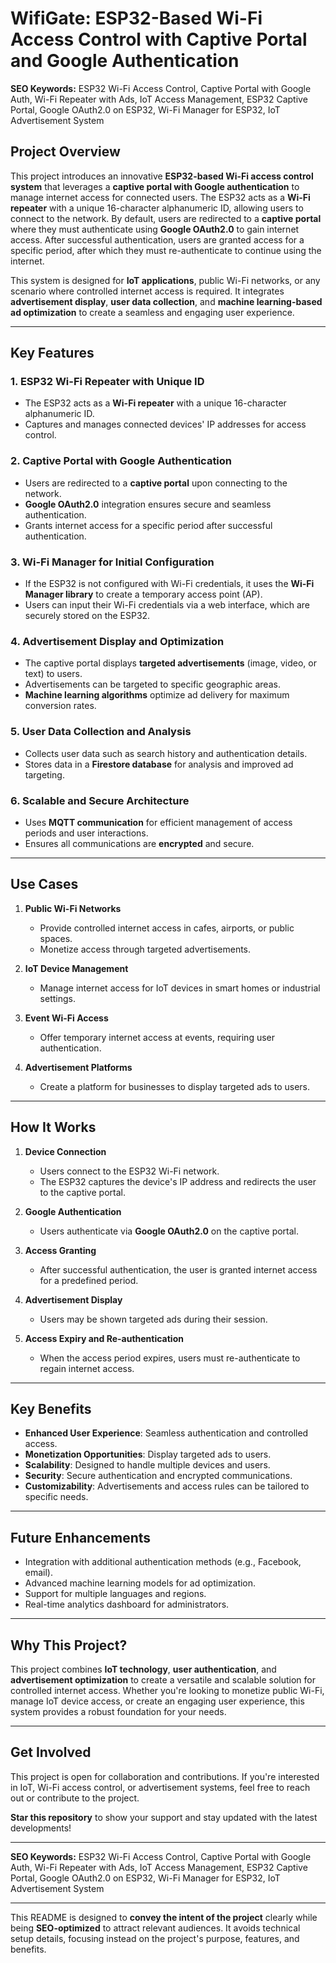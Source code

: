 # WifiGate: ESP32-Based Wi-Fi Access Control with Captive Portal and Google Authentication  

**SEO Keywords:** ESP32 Wi-Fi Access Control, Captive Portal with Google Auth, Wi-Fi Repeater with Ads, IoT Access Management, ESP32 Captive Portal, Google OAuth2.0 on ESP32, Wi-Fi Manager for ESP32, IoT Advertisement System  

## Project Overview  

This project introduces an innovative **ESP32-based Wi-Fi access control system** that leverages a **captive portal with Google authentication** to manage internet access for connected users. The ESP32 acts as a **Wi-Fi repeater** with a unique 16-character alphanumeric ID, allowing users to connect to the network. By default, users are redirected to a **captive portal** where they must authenticate using **Google OAuth2.0** to gain internet access. After successful authentication, users are granted access for a specific period, after which they must re-authenticate to continue using the internet.  

This system is designed for **IoT applications**, public Wi-Fi networks, or any scenario where controlled internet access is required. It integrates **advertisement display**, **user data collection**, and **machine learning-based ad optimization** to create a seamless and engaging user experience.  

---

## Key Features  

### 1. **ESP32 Wi-Fi Repeater with Unique ID**  
- The ESP32 acts as a **Wi-Fi repeater** with a unique 16-character alphanumeric ID.  
- Captures and manages connected devices' IP addresses for access control.  

### 2. **Captive Portal with Google Authentication**  
- Users are redirected to a **captive portal** upon connecting to the network.  
- **Google OAuth2.0** integration ensures secure and seamless authentication.  
- Grants internet access for a specific period after successful authentication.  

### 3. **Wi-Fi Manager for Initial Configuration**  
- If the ESP32 is not configured with Wi-Fi credentials, it uses the **Wi-Fi Manager library** to create a temporary access point (AP).  
- Users can input their Wi-Fi credentials via a web interface, which are securely stored on the ESP32.  

### 4. **Advertisement Display and Optimization**  
- The captive portal displays **targeted advertisements** (image, video, or text) to users.  
- Advertisements can be targeted to specific geographic areas.  
- **Machine learning algorithms** optimize ad delivery for maximum conversion rates.  

### 5. **User Data Collection and Analysis**  
- Collects user data such as search history and authentication details.  
- Stores data in a **Firestore database** for analysis and improved ad targeting.  

### 6. **Scalable and Secure Architecture**  
- Uses **MQTT communication** for efficient management of access periods and user interactions.  
- Ensures all communications are **encrypted** and secure.  

---

## Use Cases  

1. **Public Wi-Fi Networks**  
   - Provide controlled internet access in cafes, airports, or public spaces.  
   - Monetize access through targeted advertisements.  

2. **IoT Device Management**  
   - Manage internet access for IoT devices in smart homes or industrial settings.  

3. **Event Wi-Fi Access**  
   - Offer temporary internet access at events, requiring user authentication.  

4. **Advertisement Platforms**  
   - Create a platform for businesses to display targeted ads to users.  

---

## How It Works  

1. **Device Connection**  
   - Users connect to the ESP32 Wi-Fi network.  
   - The ESP32 captures the device's IP address and redirects the user to the captive portal.  

2. **Google Authentication**  
   - Users authenticate via **Google OAuth2.0** on the captive portal.  

3. **Access Granting**  
   - After successful authentication, the user is granted internet access for a predefined period.  

4. **Advertisement Display**  
   - Users may be shown targeted ads during their session.  

5. **Access Expiry and Re-authentication**  
   - When the access period expires, users must re-authenticate to regain internet access.  

---

## Key Benefits  

- **Enhanced User Experience**: Seamless authentication and controlled access.  
- **Monetization Opportunities**: Display targeted ads to users.  
- **Scalability**: Designed to handle multiple devices and users.  
- **Security**: Secure authentication and encrypted communications.  
- **Customizability**: Advertisements and access rules can be tailored to specific needs.  

---

## Future Enhancements  

- Integration with additional authentication methods (e.g., Facebook, email).  
- Advanced machine learning models for ad optimization.  
- Support for multiple languages and regions.  
- Real-time analytics dashboard for administrators.  

---

## Why This Project?  

This project combines **IoT technology**, **user authentication**, and **advertisement optimization** to create a versatile and scalable solution for controlled internet access. Whether you're looking to monetize public Wi-Fi, manage IoT device access, or create an engaging user experience, this system provides a robust foundation for your needs.  

---

## Get Involved  

This project is open for collaboration and contributions. If you're interested in IoT, Wi-Fi access control, or advertisement systems, feel free to reach out or contribute to the project.  

**Star this repository** to show your support and stay updated with the latest developments!  

---

**SEO Keywords:** ESP32 Wi-Fi Access Control, Captive Portal with Google Auth, Wi-Fi Repeater with Ads, IoT Access Management, ESP32 Captive Portal, Google OAuth2.0 on ESP32, Wi-Fi Manager for ESP32, IoT Advertisement System  

--- 

This README is designed to **convey the intent of the project** clearly while being **SEO-optimized** to attract relevant audiences. It avoids technical setup details, focusing instead on the project's purpose, features, and benefits.
